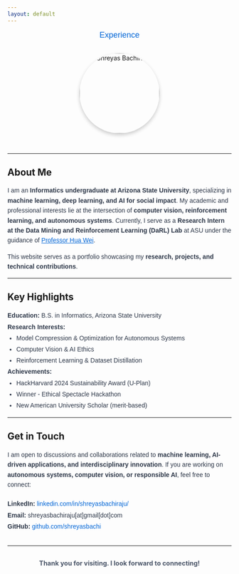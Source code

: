 ```yaml
---
layout: default
---
```


<!-- Navigation Bar -->
<nav style="text-align: center; margin-bottom: 30px; font-family: Arial, sans-serif;">
  <a href="experience.md" style="margin: 0 20px; font-size: 18px; text-decoration: none; color: #0366d6; border-bottom: 2px solid transparent; padding-bottom: 5px;">
    Experience
  </a>
</nav>

<!-- Profile Photo (centered with circular styling) -->
<div style="text-align: center; margin-bottom: 30px;">
  <img src="files/profile_pic.png" alt="Shreyas Bachiraju" style="width: 180px; height: 180px; border-radius: 50%; object-fit: cover; box-shadow: 0 4px 8px rgba(0, 0, 0, 0.2); margin-bottom: 15px;" />
</div>

---

## About Me

<div style="font-family: Arial, sans-serif; line-height: 1.6; color: #2d3748;">
  I am an <span style="font-weight: 600;">Informatics undergraduate at Arizona State University</span>, specializing in 
  <span style="font-weight: 600;">machine learning, deep learning, and AI for social impact</span>. My academic and professional interests lie at the intersection of <span style="font-weight: 600;">computer vision, reinforcement learning, and autonomous systems</span>. Currently, I serve as a <span style="font-weight: 600;">Research Intern at the Data Mining and Reinforcement Learning (DaRL) Lab</span> at ASU under the guidance of 
  <a href="https://www.public.asu.edu/~hwei27/index.html" style="color: #0366d6;">Professor Hua Wei</a>.

  This website serves as a portfolio showcasing my <span style="font-weight: 600;">research, projects, and technical contributions</span>.
</div>

---

## Key Highlights

<ul style="font-family: Arial, sans-serif; line-height: 1.8; color: #2d3748; list-style: none; padding: 0;">
  <li>
    <strong>Education:</strong> B.S. in Informatics, Arizona State University
  </li>
  <li>
    <strong>Research Interests:</strong>
    <ul style="list-style: disc; margin-left: 20px; padding-left: 0;">
      <li>Model Compression & Optimization for Autonomous Systems</li>
      <li>Computer Vision & AI Ethics</li>
      <li>Reinforcement Learning & Dataset Distillation</li>
    </ul>
  </li>
  <li>
    <strong>Achievements:</strong>
    <ul style="list-style: disc; margin-left: 20px; padding-left: 0;">
      <li>HackHarvard 2024 Sustainability Award (U-Plan)</li>
      <li>Winner - Ethical Spectacle Hackathon</li>
      <li>New American University Scholar (merit-based)</li>
    </ul>
  </li>
</ul>

---

## Get in Touch

<p style="font-family: Arial, sans-serif; line-height: 1.6; color: #2d3748; margin-bottom: 20px;">
  I am open to discussions and collaborations related to <span style="font-weight: 600;">machine learning, AI-driven applications, and interdisciplinary innovation</span>. If you are working on <span style="font-weight: 600;">autonomous systems, computer vision, or responsible AI</span>, feel free to connect:
</p>

<ul style="font-family: Arial, sans-serif; line-height: 1.8; color: #2d3748; list-style: none; padding: 0; margin-bottom: 30px;">
  <li>
    <strong>LinkedIn:</strong> 
    <a href="https://www.linkedin.com/in/shreyasbachiraju/" style="color: #0366d6; text-decoration: none;">
      linkedin.com/in/shreyasbachiraju/
    </a>
  </li>
  <li>
    <strong>Email:</strong> shreyasbachiraju[at]gmail[dot]com
  </li>
  <li>
    <strong>GitHub:</strong> 
    <a href="https://github.com/shreyasbachi" style="color: #0366d6; text-decoration: none;">
      github.com/shreyasbachi
    </a>
  </li>
</ul>

---

<p style="text-align: center; font-size: 0.9rem; color: #4a5568; margin-top: 30px;">
  <strong>Thank you for visiting. I look forward to connecting!</strong>
</p>
